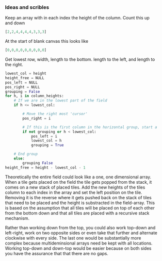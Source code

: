 ### Ideas and scribles
Keep an array with in each index the height of the column. Count this up and down
```python
[2,2,4,4,4,4,3,3,3]
```

At the start of blank canvas this looks like
```python
[0,0,0,0,0,0,0,0,0]
```

Get lowest row, width, length to the bottom. length to the left, and length to the right.
```python
lowest_col = height 
height_free = NULL
pos_left = NULL
pos_right = NULL
grouping = False
for h, i in column_heights:
	# If we are in the lowest part of the field
	if h <= lowest_col:

		# Move the right most 'cursor'
		pos_right = i

		# If this is the first column in the horizontal group, start a new one.
		if not grouping or h < lowest_col:
			pos_left = i
			lowest_col = h
			grouping = True

	# End group
	else:
		grouping False
height_free = height - lowest_col - 1
```

Theoretically the entire field could look like a one, one dimensional array. When a tile gets placed on the field the tile gets popped from the stack, it comes on a new stack of placed tiles. Add the new heights of the tiles column to each index in the array and set the left position on the tile. Removing it is the reverse where it gets pushed back on the stack of tiles that need to be placed and the height is substracted in the field-array.
This is based on the assumption that all tiles will be placed on top of each other from the bottom down and that all tiles are placed with a recursive stack mechanism.

Rather than working down from the top, you could also work top-down and left-right, work on two opposite sides or even take that further and alternate clockwise with every side. The last one would be substantially more complex because multideminsional arrays need be kept with all locations. Working top-down and down-top would be easier because on both sides you have the assurance that that there are no gaps.